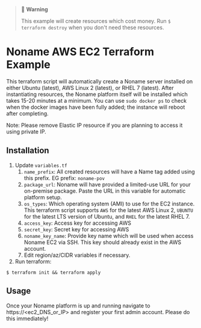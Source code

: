 > 🚧 **Warning**
> 
> This example will create resources which cost money. Run `$ terraform destroy` when you don't need these resources.

# Noname AWS EC2 Terraform Example

This terraform script will automatically create a Noname server installed on either Ubuntu (latest), AWS Linux 2 (latest), or RHEL 7 (latest). After instantiating resources, the Noname platform itself will be installed which takes 15-20 minutes at a minimum. You can use `sudo docker ps` to check when the docker images have been fully added; the instance will reboot after completing.

Note: Please remove Elastic IP resource if you are planning to access it using private IP.

## Installation


1. Update `variables.tf`
    1. `name_prefix`: All created resources will have a Name tag added using this prefix. EG prefix: `noname-pov`
    2. `package_url`: Noname will have provided a limited-use URL for your on-premise package. Paste the URL in this variable for automatic platform setup.
    3. `os_types`: Which operating system (AMI) to use for the EC2 instance. This terraform script supports `AWS` for the latest AWS Linux 2, `UBUNTU` for the latest LTS version of Ubuntu, and `RHEL` for the latest RHEL 7.
    4. `access_key`: Access key for accessing AWS
    5. `secret_key`: Secret key for accessing AWS
    6. `noname_key_name`: Provide key name which will be used when access Noname EC2 via SSH. This key should already exist in the AWS account.
    7. Edit region/az/CIDR variables if necessary.
3. Run terraform:

```
$ terraform init && terraform apply
```

## Usage

Once your Noname platform is up and running navigate to https://<ec2_DNS_or_IP> and register your first admin account. Please do this immediately!

